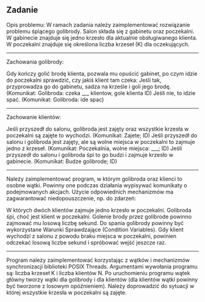 ## Zadanie
Opis problemu:
W ramach zadania należy zaimplementować rozwiązanie problemu śpiącego golibrody.
Salon składa się z gabinetu oraz poczekalni. W gabinecie znajduje się jedno krzesło dla aktualnie obsługiwanego klienta.
W poczekalni znajduje się określona liczba krzeseł (K) dla oczekujących.
- - - - - 
Zachowania golibrody:

Gdy kończy golić brodę klienta, pozwala mu opuścić gabinet, po czym idzie do poczekalni sprawdzić, czy jakiś klient tam czeka:
Jeśli tak, przyprowadza go do gabinetu, sadza na krześle i goli jego brodę. (Komunikat: Golibroda: czeka ___ klientow, gole klienta ID)
Jeśli nie, to idzie spać. (Komunikat: Golibroda: ide spac)
- - - - - 
Zachowanie klientów:

Jeśli przyszedł do salonu, golibroda jest zajęty oraz wszystkie krzesła w poczekalni są zajęte to wychodzi. (Komunikat: Zajete; ID)
Jeśli przyszedł do salonu i golibroda jest zajęty, ale są wolne miejsca w poczekalni to zajmuje jedno z krzeseł. (Komunikat: Poczekalnia, wolne miejsca: ___; ID)
Jeśli przyszedł do salonu i golibroda śpi to go budzi i zajmuje krzesło w gabinecie. (Komunikat: Budze golibrode; ID)
- - - - - 
Należy zaimplementować program, w którym golibroda oraz klienci to osobne wątki. Powinny one podczas działania wypisywać komunikaty o podejmowanych akcjach. Użycie odpowiednich mechanizmów ma zagwarantować niedopouszczenie, np. do zdarzeń:

W których dwóch klientów zajmuje jedno krzesło w poczekalni.
Golibroda śpi, choć jest klient w poczekalni.
Golenie brody przez golibrode powinno zajmować mu losową liczbę sekund. Do spania golibrody powinny być wykorzystane Warunki Sprawdzające (Condition Variables).
Gdy klient wychodzi z salonu z powodu braku miejsca w poczekalni, powinien odczekać losową liczbe sekund i spróbować wejść jeszcze raz.
- - - - - 
Program należy zaimplementować korzystając z wątków i mechanizmów synchronizacji biblioteki POSIX Threads. Argumentami wywołania programu są: liczba krzeseł K 
i liczba klientów N. Po uruchomieniu programu wątek główny tworzy wątki dla golibrody i dla klientów (dla klientów wątki powinny być tworzone z losowym opóźnieniem). 
Należy doprowadzić do sytuacji w której wszystkie krzesła w poczekalni są zajęte.
